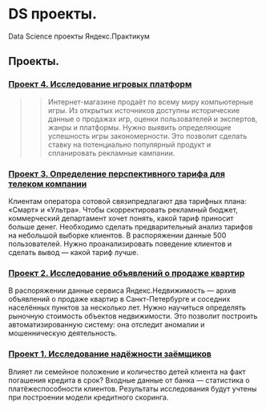 # DS проекты.
Data Science проекты Яндекс.Практикум

## Проекты.

### [Проект 4. Исследование игровых платформ](https://github.com/seriypavlov/DS_projects/tree/master/Проект%204.%20Исследование%20игровых%20платформ)
>> Интернет-магазине продаёт по всему миру компьютерные игры. Из открытых источников доступны исторические данные о продажах игр, оценки пользователей и экспертов, жанры и платформы. Нужно выявить определяющие успешность игры закономерности. Это позволит сделать ставку на потенциально популярный продукт и спланировать рекламные кампании.

### [Проект 3. Определение перспективного тарифа для телеком компании](https://github.com/seriypavlov/DS_projects/tree/master/Проект%203.%20Определение%20перспективного%20тарифа%20для%20телеком%20компании)
Клиентам оператора сотовой связипредлагают два тарифных плана: «Смарт» и «Ультра». Чтобы скорректировать рекламный бюджет, коммерческий департамент хочет понять, какой тариф приносит больше денег. Необходимо сделать предварительный анализ тарифов на небольшой выборке клиентов. В распоряжении данные 500 пользователей. Нужно проанализировать поведение клиентов и сделать вывод — какой тариф лучше.

### [Проект 2. Исследование объявлений о продаже квартир](https://github.com/seriypavlov/DS_projects/tree/master/Проект%202.%20Исследование%20объявлений%20о%20продаже%20квартир)
В распоряжении данные сервиса Яндекс.Недвижимость — архив объявлений о продаже квартир в Санкт-Петербурге и соседних населённых пунктов за несколько лет. Нужно научиться определять рыночную стоимость объектов недвижимости. Это позволит построить автоматизированную систему: она отследит аномалии и мошенническую деятельность.

### [Проект 1. Исследование надёжности заёмщиков](https://github.com/seriypavlov/DS_projects/tree/master/Проект%201.%20Исследование%20надёжности%20заёмщиков)
Влияет ли семейное положение и количество детей клиента на факт погашения кредита в срок? Входные данные от банка — статистика о платёжеспособности клиентов. Результаты исследования будут учтены при построении модели кредитного скоринга.
